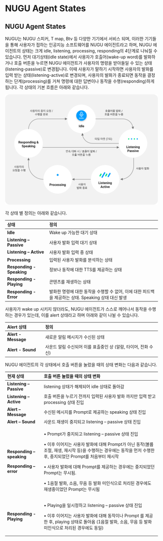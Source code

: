 # NUGU Agent States

## NUGU Agent States

NUGU는 NUGU 스피커, T map, Btv 등 다양한 기기에서 서비스 되며, 이러한 기기들을 통해 사용자가 접하는 인공지능 소프트웨어를 NUGU 에이전트라고 하며, NUGU 에이전트의 상태는 크게 idle, listening, processing, responding의 4단계로 나눠질 수 있습니다. 먼저 대기상태\(idle state\)에서 사용자가 호출어\(wake-up word\)를 발화하거나 호출 버튼을 누르면 NUGU 에이전트가 사용자의 명령을 받아들일 수 있는 상태\(listening-passive\)로 변경됩니다. 이때 사용자가 말하기 시작하면 사용자의 발화를 입력 받는 상태\(listening-active\)로 변경되며, 사용자의 발화가 종료되면 동작을 결정하는 단계\(processing\)를 거쳐 명령에 대한 답변이나 동작을 수행\(responding\)하게 됩니다. 각 상태의 기본 흐름은 아래와 같습니다.

![](../.gitbook/assets/image-21.png)

각 상태 별 정의는 아래와 같습니다.

| 상태  | 정의  |
| :--- | :--- |
| **Idle** | Wake up 가능한 대기 상태 |
| **Listening – Passive** | 사용자 발화 입력 대기 상태 |
| **Listening – Active**                                   | 사용자 발화 입력 중 상태 |
| **Processing** | 입력된 사용자 발화를 분석하는 상태 |
| **Responding - Speaking** | 정보나 동작에 대한 TTS를 제공하는 상태 |
| **Responding - Playing** | 콘텐츠를 재생하는 상태 |
| **Responding - Error** | 발화한 명령에 대한 동작을 수행할 수 없어, 이에 대한 피드백을 제공하는 상태. Speaking 상태 대신 발생 |

사용자가 wake up 시키지 않더라도, NUGU 에이전트가 스스로 깨어나서 동작을 수행하는 경우가 있는데, 이를 alert 상태라고 하며 아래와 같이 나뉠 수 있습니다.

| Alert 상태  | 정의  |
| :--- | :--- |
| **Alert - Message**            | 새로운 알림 메시지가 수신된 상태 |
| **Alert - Sound** | 사운드 알림 수신되어 이를 표출중인 상 \(알람, 타이머, 전화 수신\) |

NUGU 에이전트의 각 상태에서 호출 버튼을 눌렀을 때의 상태 변화는 다음과 같습니다.

<table>
  <thead>
    <tr>
      <th style="text-align:left"><b>&#xD604;&#xC7AC; &#xC0C1;&#xD0DC;</b>
      </th>
      <th style="text-align:left"><b>&#xD638;&#xCD9C; &#xBC84;&#xD2BC; &#xB20C;&#xB800;&#xC744; &#xB54C;&#xC758; &#xC0C1;&#xD0DC; &#xBCC0;&#xD654;</b>
      </th>
    </tr>
  </thead>
  <tbody>
    <tr>
      <td style="text-align:left"><b>Listening &#x2013; Passive                                                                    </b>
      </td>
      <td style="text-align:left">listening &#xC0C1;&#xD0DC;&#xAC00; &#xD574;&#xC81C;&#xB418;&#xC5B4; idle
        &#xC0C1;&#xD0DC;&#xB85C; &#xB3CC;&#xC544;&#xAC10;</td>
    </tr>
    <tr>
      <td style="text-align:left"><b>Listening &#x2013; Active</b>
      </td>
      <td style="text-align:left">&#xD638;&#xCD9C; &#xBC84;&#xD2BC;&#xC744; &#xB204;&#xB974;&#xAE30; &#xC804;&#xAE4C;&#xC9C0;
        &#xC785;&#xB825;&#xB41C; &#xC0AC;&#xC6A9;&#xC790; &#xBC1C;&#xD654; &#xAE4C;&#xC9C0;&#xB9CC;
        &#xC785;&#xB825; &#xBC1B;&#xACE0; processing &#xC0C1;&#xD0DC; &#xC9C4;&#xC785;</td>
    </tr>
    <tr>
      <td style="text-align:left"><b>Alert &#x2013; Message</b>
      </td>
      <td style="text-align:left">&#xC218;&#xC2E0;&#xB41C; &#xBA54;&#xC2DC;&#xC9C0;&#xB97C; Prompt&#xB85C;
        &#xC81C;&#xACF5;&#xD558;&#xB294; speaking &#xC0C1;&#xD0DC; &#xC9C4;&#xC785;</td>
    </tr>
    <tr>
      <td style="text-align:left"><b>Alert &#x2013; Sound</b>
      </td>
      <td style="text-align:left">&#xC0AC;&#xC6B4;&#xB4DC; &#xC7AC;&#xC0DD;&#xC774; &#xC911;&#xC9C0;&#xB418;&#xACE0;
        listening &#x2013; passive &#xC0C1;&#xD0DC; &#xC9C4;&#xC785;</td>
    </tr>
    <tr>
      <td style="text-align:left">
        <p><b>Responding &#x2013; speaking</b>
        </p>
        <p><b>Responding &#x2013; error</b>
        </p>
      </td>
      <td style="text-align:left">
        <p>&#x2022; Prompt&#xAC00; &#xC911;&#xC9C0;&#xB418;&#xACE0; listening &#x2013;
          passive &#xC0C1;&#xD0DC; &#xC9C4;&#xC785;</p>
        <p>&#x2022; &#xC774;&#xD6C4; &#xC774;&#xC5B4;&#xC9C0;&#xB294; &#xC0AC;&#xC6A9;&#xC790;
          &#xBC1C;&#xD654;&#xC5D0; &#xB300;&#xD574; Prompt&#xAC00; &#xC544;&#xB2CC;
          &#xB3D9;&#xC791;(&#xBCFC;&#xB968; &#xC870;&#xC808;, &#xC7AC;&#xC0DD;, &#xC7AC;&#xC2DC;&#xC791;
          &#xB4F1;)&#xC744; &#xC218;&#xD589;&#xD558;&#xB294; &#xACBD;&#xC6B0;&#xC5D0;&#xB294;
          &#xB3D9;&#xC791;&#xC744; &#xBA3C;&#xC800; &#xC218;&#xD589;&#xD55C; &#xD6C4;,
          &#xC911;&#xC9C0;&#xB418;&#xC5C8;&#xB358; Prompt&#xB97C; &#xCC98;&#xC74C;&#xBD80;&#xD130;
          &#xC7AC;&#xC2DC;&#xC791;</p>
        <p>&#x2022; &#xC0AC;&#xC6A9;&#xC790; &#xBC1C;&#xD654;&#xC5D0; &#xB300;&#xD574;
          Prompt&#xB97C; &#xC81C;&#xACF5;&#xD558;&#xB294; &#xACBD;&#xC6B0;&#xC5D0;&#xB294;
          &#xC911;&#xC9C0;&#xB418;&#xC5C8;&#xB358; Prompt&#xB294; &#xBB34;&#xC2DC;&#xB428;.</p>
        <p>&#x2022; 1&#xC74C;&#xC808; &#xBC1C;&#xD654;, &#xC18C;&#xC74C;, &#xBB34;&#xC74C;
          &#xB4F1; &#xBC1C;&#xD654; &#xBBF8;&#xC778;&#xC2DD;&#xC73C;&#xB85C; &#xCC98;&#xB9AC;&#xB41C;
          &#xACBD;&#xC6B0;&#xC5D0;&#xB3C4; &#xC7AC;&#xC0DD;&#xC911;&#xC774;&#xC5C8;&#xB358;
          Prompt&#xB294; &#xBB34;&#xC2DC;&#xB428;</p>
      </td>
    </tr>
    <tr>
      <td style="text-align:left"><b>Responding</b>  <b>- Playing</b>
      </td>
      <td style="text-align:left">
        <p>&#x2022; Playing&#xC744; &#xC77C;&#xC2DC;&#xC815;&#xD558;&#xACE0; listening
          &#x2013; passive &#xC0C1;&#xD0DC; &#xC9C4;&#xC785;</p>
        <p>&#x2022; &#xC774;&#xD6C4; &#xC774;&#xC5B4;&#xC9C0;&#xB294; &#xC0AC;&#xC6A9;&#xC790;
          &#xBC1C;&#xD654;&#xC5D0; &#xB300;&#xD574; &#xB3D9;&#xC791;&#xC774;&#xB098;
          Prompt &#xB97C; &#xC81C;&#xACF5;&#xD55C; &#xD6C4;, playing &#xC0C1;&#xD0DC;&#xB85C;
          &#xB3CC;&#xC544;&#xC634; (1&#xC74C;&#xC808; &#xBC1C;&#xD654;, &#xC18C;&#xC74C;,
          &#xBB34;&#xC74C; &#xB4F1; &#xBC1C;&#xD654; &#xBBF8;&#xC778;&#xC2DD;&#xC73C;&#xB85C;
          &#xCC98;&#xB9AC;&#xB41C; &#xACBD;&#xC6B0;&#xC5D0;&#xB3C4; &#xB3D9;&#xC77C;)</p>
      </td>
    </tr>
  </tbody>
</table>